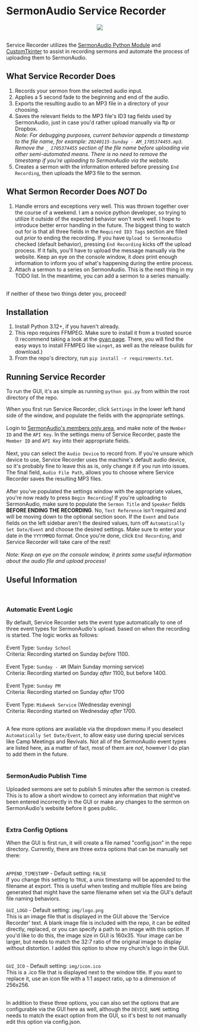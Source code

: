 # SermonAudio Service Recorder

<center><img src=https://i.imgur.com/hKfOBGA.png)></center>
<br>

Service Recorder utilizes the [SermonAudio Python Module](https://pypi.org/project/sermonaudio/) and 
[CustomTkinter](https://customtkinter.tomschimansky.com/) to assist in recording sermons and automate the process of uploading them to SermonAudio.

## What Service Recorder Does

1. Records your sermon from the selected audio input.
1. Applies a 5 second fade to the beginning and end of the audio.
1. Exports the resulting audio to an MP3 file in a directory of your choosing.
1. Saves the relevant fields to the MP3 file's ID3 tag fields used by SermonAudio, just in case you'd rather upload manually 
via ftp or Dropbox.  
*Note: For debugging purposes, current behavior appends a timestamp to the file name, for example:
`20240115-Sunday - AM_1705374455.mp3`. Remove the `_ 1705374455` section of the file name before uploading via other
semi-automated means. There is no need to remove the timestamp if you're uploading to SermonAudio via the website.*
1. Creates a sermon with the information entered before pressing `End Recording`, then uploads the MP3 file to the sermon.

## What Sermon Recorder Does *NOT* Do

1. Handle errors and exceptions very well. This was thrown together over the course of a weekend. I am a novice python developer, 
so trying to utilize it outside of the expected behavior won't work well. I hope to introduce better error handling in the future. The biggest
thing to watch out for is that all three fields in the `Required ID3 Tags` section are filled out _prior_ to ending the recording.
If you have `Upload to SermonAudio` checked (default behavior), pressing `End Recording` kicks off the upload process.
If it fails, you'll have to upload the message manually via the website. Keep an eye on the console window, it *does* print
enough information to inform you of what's happening during the entire process.
1. Attach a sermon to a series on SermonAudio. This is the next thing in my TODO list. In the meantime, you can add a sermon
to a series manually.  
<br>  
If neither of these two things deter you, proceed!

## Installation
1. Install Python 3.12+, if you haven't already.  
1. This repo requires FFMPEG. Make sure to install it from a trusted source (I recommend taking a look at the [gyan page](https://www.gyan.dev/ffmpeg/builds/).
There, you will find the easy ways to install FFMPEG like `winget`, as well as the release builds for download.)
1. From the repo's directory, run `pip install -r requirements.txt`.  

## Running Service Recorder
To run the GUI, it's as simple as running `python gui.py` from within the root directory of the repo.

When you first run Service Recorder, click `Settings` in the lower left hand side of the window, and populate
the fields with the appropriate settings.
<br><br>
Login to [SermonAudio's members only area](https://www.sermonaudio.com/members), and make note of the `Member ID` and the `API Key`.
In the settings menu of Service Recorder, paste the `Member ID` and `API Key` into their appropriate fields.
<br><br>
Next, you can select the `Audio Device` to record from. If you're unsure which device to use, Service Recorder uses
the machine's default audio device, so it's probably fine to leave this as is, only change it if you run into issues.
The final field, `Audio File Path`, allows you to choose where Service Recorder saves the resulting MP3 files.
<br><br>
After you've populated the settings window with the appropriate values, you're now ready to press `Begin Recording`! If you're uploading to SermonAudio, make sure to populate the
`Sermon Title` and `Speaker` fields **BEFORE ENDING THE RECORDING**. No, `Text Reference` isn't required and will be
moving down to the optional section soon. If the `Event` and `Date` fields on the left sidebar aren't the desired
values, turn off `Automatically Set Date/Event` and choose the desired settings. Make sure to enter your date in
the `YYYYMMDD` format. Once you're done, click `End Recording`, and Service Recorder will take care of the rest!
<br><br>
*Note: Keep an eye on the console window, it prints some useful information about the audio file and upload process!*

## Useful Information  
<br>

### Automatic Event Logic
By default, Service Recorder sets the event type automatically to one of three event types for SermonAudio's upload.
based on when the recording is started. The logic works as follows:  
<br>
Event Type: `Sunday School`  
Criteria: Recording started on Sunday *before* 1100.  
<br>
Event Type: `Sunday - AM` (Main Sunday morning service)  
Criteria: Recording started on Sunday *after* 1100, but before 1400.  
<br>
Event Type: `Sunday PM`  
Criteria: Recording started on Sunday *after* 1700  
<br>
Event Type: `Midweek Service`  (Wednesday evening)  
Criteria: Recording started on Wednesday *after* 1700.  
<br>

A few more options are available via the dropdown menu if you deselect `Automatically Set Date/Event`, to allow easy use
during special services like Camp Meetings and Revivals. Not all of the SermonAudio event types are listed here, 
as a matter of fact, most of them are *not*, however I do plan to add them in the
future.  
<br>

### SermonAudio Publish Time
Uploaded sermons are set to publish 5 minutes after the sermon is created.
This is to allow a short window to correct any information that might've been entered incorrectly in the GUI
or make any changes to the sermon on SermonAudio's website before it goes public.  
<br>

### Extra Config Options
When the GUI is first run, it will create a file named "config.json" in the repo directory.
Currently, there are three extra options that can be manually set there:  
<br>

`APPEND_TIMESTAMP` - Default setting:  `FALSE`  
If you change this setting to `TRUE`, a unix timestamp will be appended to the filename at export.
This is useful when testing and multiple files are being generated that might have the same filename
when set via the GUI's default file naming behaviors.
<br>

`GUI_LOGO` - Default setting: `img/logo.png`  
This is an image file that is displayed in the GUI above the 'Service Recorder' text.
A blank image file is included with the repo, it can be edited directly, replaced, or you can specify a path
to an image with this option. If you'd like to do this, the image size in GUI is 160x35.
Your image can be larger, but needs to match the 32:7 ratio of the original image to display without
distortion. I added this option to show my church's logo in the GUI.  
<br>

`GUI_ICO` - Default setting: `img/icon.ico`  
This is a .ico file that is displayed next to the window title. If you want to replace it, use an icon file
with a 1:1 aspect ratio, up to a dimension of 256x256.  
<br>

In addition to these three options, you can also set the options that are configurable via the
GUI here as well, although the `DEVICE_NAME` setting needs to match the exact option from the GUI, so it's
best to not manually edit this option via config.json.
